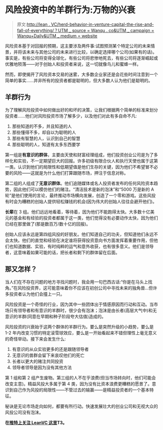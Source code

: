 # 风险投资中的羊群行为:万物的兴衰

> 原文:[http://lean . VC/herd-behavior-in-venture-capital-the-rise-and-fall-of-everything/？UTM _ source = Wanqu . co&UTM _ campaign = Wanqu+Daily&UTM _ medium = website](http://lean.vc/herd-behavior-in-venture-capital-the-rise-and-fall-of-everything/?utm_source=wanqu.co&utm_campaign=Wanqu+Daily&utm_medium=website)

风险资本基于对回报的预期，这主要涉及两件事:试图预测某个特定公司的未来情景，并将该未来与其他公司的未来进行比较，以确定选择哪个公司(如果有的话)。事实是，有些公司将变得全球化，有些公司将悲惨地死去，有些公司将逐渐崛起或优雅地陨落——对于创始人和投资者来说，这一切就像鸟儿和蜜蜂一样。

然而，即使揭开了风险资本交易的迷雾，大多数企业家还是会花些时间注意到一个简单的事实……并非所有的投资者都是聪明的，但大多数人认为他们是聪明的。

## 羊群行为

为了理解风险投资中如何做出好的和坏的决策，让我们根据两个简单的标准来划分投资者……他们对风险投资市场了解多少，以及他们对此有多自命不凡:

1.  那些知道的不多，并且知道的人
2.  那些懂得不多，却自以为聪明的人
3.  那些有智慧的人，认识到自己的智慧
4.  那些聪明的人，知道有太多东西要学

第一组是**有意识的群体**，主要由天使和财富经理组成，他们投资创业公司是为了多样化和实验，不一定期望巨大的回报。许多初级有限合伙人和执行天使也属于这第一类。认识到他们的局限性和低期望值是他们生存的关键，因为他们不希望冒不必要的风险——这就是为什么他们打算跟随市场，押注于信息对称。

第二组的人组成了**无意识群体**。他们追随媒体或名人投资者发布的任何风险资本趋势，因此他们可以模仿他们的赌注。“清洁技术是新的泡沫”和“5000 万是新的 A 轮”是他们使用的言论，最终推动市场横向发展，创造了一个零和游戏。这些风投有时会为糟糕的创始人提供轻松赚钱的机会(因为伟大的创始人往往会避开他们)。

**长辈**在 3 组。他们远远地看着，等待着，因为他们不能跑得太快。大多数十亿美元的基金和有经验的投资者都属于这一类，他们觉得没有必要动作太快，因为他们已经在那里做了(那是数百万/数十亿的回报)。

创始人应该永远是第四组风投的好朋友。他们知道自己的功夫，但知道他们永远不会太快。他们的直觉和经验在决定谁将获得投资意向书方面发挥着重要作用，但他们也知道数据、实验，有时纯粹的运气和意外收获，也有很多意义。他们是领导者，这意味着如果可能的话，把长者和剩下的群体留在后面。

## 那又怎样？

当人们在不存在问题的地方寻找问题时，我会用一句巴西古话:“你是在马头上找角。”在风险投资界，这可能意味着你不应该在初创公司中寻找未来的独角兽…但许多投资者认为他们会撞上一只。

风险投资是一个奇怪的行业，因为其中一些团体出于情感原因而行动和互动。当市场只有领导者和有意识的羊群时，很少会有泡沫；泡沫是由长者(高层大气中)和无意识的羊群(同意在早期和种子阶段夸大估值)造成的。

风险投资的兴衰始于这两个群体的羊群行为。要么是突然升级的小趋势，要么是 1-2 年内改变习惯的特定滚雪球效应，要么是一开始看起来不错但理性上毫无意义的奇怪举动。接下来会发生什么:

1.  有意识的从众实验更多的还是跟随领导者
2.  无意识的兽群会留下来哀叹他们的死亡
3.  长者以更大的赌注共同投资
4.  领导者领导是因为没有其他方法

第 1 组和第 2 组产生废物。第三组的人不在乎浪费(但当市场转向时，他们可能会改变主意)。精益风投大多属于第 4 类，因为没有比资本浪费更糟糕的愿景了。意识到自己作为风投的局限性——不管过去的输赢——是精益投资者的一个基本特征。

秘诀是无论市场走向如何，都要有所行动。快速发展壮大的创业公司和无视大众的风投公司没有泡沫。

**在[推特上关注 LeanVC 这里](http://twitter.com/leanVC)T3。**